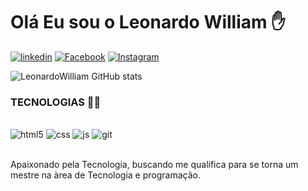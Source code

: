 # Olá Eu sou o Leonardo William ✋

[ ![linkedin](https://img.shields.io/badge/LinkedIn-0077B5?style=for-the-badge&logo=linkedin&logoColor=white)](https://www.linkedin.com/in/leonardo-william-6b0b19253/)
[ ![Facebook](https://img.shields.io/badge/Facebook-1877F2?style=for-the-badge&logo=facebook&logoColor=white
)](https://www.facebook.com/leonardo.willian.140)
[ ![Instagram](https://img.shields.io/badge/Instagram-E4405F?style=for-the-badge&logo=instagram&logoColor=white
)](https://www.instagram.com/silva_ramos73/)


![LeonardoWilliam GitHub stats](https://github-readme-stats.vercel.app/api?username=LeonardoWilliam&show_icons=true&theme=dracula)


###  TECNOLOGIAS 🧑‍💻

<div style="display: inline_block"><br/>
    <img alt="html5" src="https://img.shields.io/badge/HTML5-E34F26?style=for-the-badge&logo=html5&logoColor=white">
    <img alt="css" src="https://img.shields.io/badge/CSS3-1572B6?style=for-the-badge&logo=css3&logoColor=white">
    <img alt="js" src="https://img.shields.io/badge/JavaScript-F7DF1E?style=for-the-badge&logo=javascript&logoColor=black">
    <img alt="git" src="https://img.shields.io/badge/GIT-E44C30?style=for-the-badge&logo=git&logoColor=white">
</div><br/> 

Apaixonado pela Tecnologia, buscando me qualifica para se torna um mestre na àrea de Tecnologia e programação.


